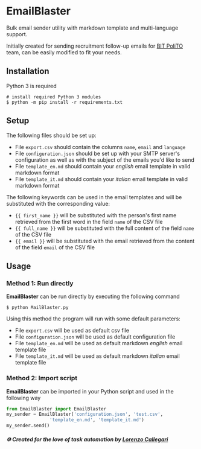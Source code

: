 # EmailBlaster
Bulk email sender utility with markdown template and multi-language support.

Initially created for sending recruitment follow-up emails for [BIT PoliTO](https://github.com/BITPoliTO) team, can be easily modified to fit your needs. 

## Installation
Python 3 is required
```console
# install required Python 3 modules
$ python -m pip install -r requirements.txt
```

## Setup
The following files should be set up:
- File `export.csv` should contain the columns `name`, `email` and `language`
- File `configuration.json` should be set up with your SMTP server's configuration as well as with the subject of the emails you'd like to send
- File `template_en.md` should contain your *english* email template in valid markdown format
- File `template_it.md` should contain your *italian* email template in valid markdown format

The following keywords can be used in the email templates and will be substituted with the corresponding value:
- `{{ first_name }}` will be substituted with the person's first name retrieved from the first word in the field `name` of the CSV file
- `{{ full_name }}` will be substituted with the full content of the field `name` of the CSV file
- `{{ email }}` will be substituted with the email retrieved from the content of the field `email` of the CSV file
## Usage
### Method 1: Run directly
**EmailBlaster** can be run directly by executing the following command
```console
$ python MailBlaster.py
```
Using this method the program will run with some default parameters:
- File `export.csv` will be used as default csv file
- File `configuration.json` will be used as default configuration file
- File `template_en.md` will be used as default markdown *english* email template file
- File `template_it.md` will be used as default markdown *italian* email template file
### Method 2: Import script
**EmailBlaster** can be imported in your Python script and used in the following way
```python
from EmailBlaster import EmailBlaster
my_sender = EmailBlaster('configuration.json', 'test.csv',
                'template_en.md', 'template_it.md')
my_sender.send()
```  
  
    
  
##### ⚙ Created for the love of task automation by [Lorenzo Callegari](https://github.com/lorcalhost)